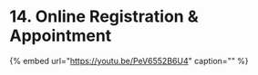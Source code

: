 # 14. Online Registration & Appointment

{% embed url="https://youtu.be/PeV6552B6U4" caption="" %}

